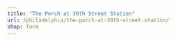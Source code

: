 ```yaml
---
title: "The Porch at 30th Street Station"
url: /philadelphia/the-porch-at-30th-street-station/
shop: farm
---
```

